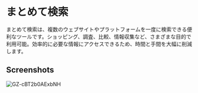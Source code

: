 # まとめて検索

まとめて検索は、複数のウェブサイトやプラットフォームを一度に検索できる便利なツールです。ショッピング、調査、比較、情報収集など、さまざまな目的で利用可能。効率的に必要な情報にアクセスできるため、時間と手間を大幅に削減します。


## Screenshots

![GZ-cBT2b0AExbNH](https://github.com/user-attachments/assets/4915eb44-385f-4edf-9264-defd73b7ffe3)


